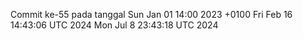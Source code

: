 Commit ke-55 pada tanggal Sun Jan 01 14:00 2023 +0100
Fri Feb 16 14:43:06 UTC 2024
Mon Jul  8 23:43:18 UTC 2024
